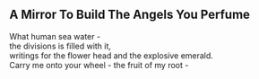 A Mirror To Build The Angels You Perfume
----------------------------------------
What human sea water -  
the divisions is filled with it,  
writings for the flower head and the explosive emerald.  
Carry me onto your wheel - the fruit of my root -  
